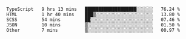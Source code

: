 <!--START_SECTION:waka-->

```text
TypeScript   9 hrs 13 mins   ███████████████████░░░░░░   76.24 %
HTML         1 hr 40 mins    ███▒░░░░░░░░░░░░░░░░░░░░░   13.80 %
SCSS         54 mins         ██░░░░░░░░░░░░░░░░░░░░░░░   07.46 %
JSON         10 mins         ▒░░░░░░░░░░░░░░░░░░░░░░░░   01.50 %
Other        7 mins          ▒░░░░░░░░░░░░░░░░░░░░░░░░   00.97 %
```

<!--END_SECTION:waka-->
